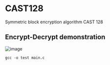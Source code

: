 # CAST128
Symmetric block encryption algorithm CAST 128

## Encrypt-Decrypt demonstration
![image](https://user-images.githubusercontent.com/43709724/144365995-2dec5437-e898-4c93-b1ce-081b2999dffe.png)

 `gcc -o test main.c`